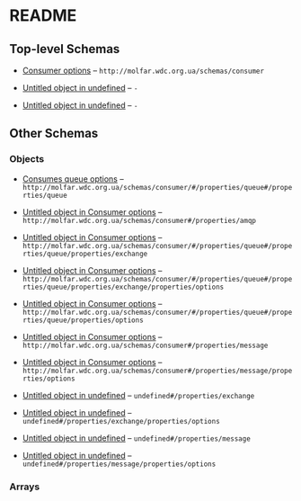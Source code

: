 # README

## Top-level Schemas

*   [Consumer options](./consumer.md "Bla bla bla") – `http://molfar.wdc.org.ua/schemas/consumer`

*   [Untitled object in undefined](./connection.md) – `-`

*   [Untitled object in undefined](./publisher.md) – `-`

## Other Schemas

### Objects

*   [Consumes queue options](./consumer-properties-consumes-queue-options.md "Options for queue configuration") – `http://molfar.wdc.org.ua/schemas/consumer/#/properties/queue#/properties/queue`

*   [Untitled object in Consumer options](./consumer-properties-amqp.md) – `http://molfar.wdc.org.ua/schemas/consumer#/properties/amqp`

*   [Untitled object in Consumer options](./consumer-properties-consumes-queue-options-properties-exchange.md) – `http://molfar.wdc.org.ua/schemas/consumer/#/properties/queue#/properties/queue/properties/exchange`

*   [Untitled object in Consumer options](./consumer-properties-consumes-queue-options-properties-exchange-properties-options.md) – `http://molfar.wdc.org.ua/schemas/consumer/#/properties/queue#/properties/queue/properties/exchange/properties/options`

*   [Untitled object in Consumer options](./consumer-properties-consumes-queue-options-properties-options.md) – `http://molfar.wdc.org.ua/schemas/consumer/#/properties/queue#/properties/queue/properties/options`

*   [Untitled object in Consumer options](./consumer-properties-message.md) – `http://molfar.wdc.org.ua/schemas/consumer#/properties/message`

*   [Untitled object in Consumer options](./consumer-properties-message-properties-options.md) – `http://molfar.wdc.org.ua/schemas/consumer#/properties/message/properties/options`

*   [Untitled object in undefined](./publisher-properties-exchange.md) – `undefined#/properties/exchange`

*   [Untitled object in undefined](./publisher-properties-exchange-properties-options.md) – `undefined#/properties/exchange/properties/options`

*   [Untitled object in undefined](./publisher-properties-message.md) – `undefined#/properties/message`

*   [Untitled object in undefined](./publisher-properties-message-properties-options.md) – `undefined#/properties/message/properties/options`

### Arrays


